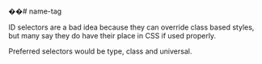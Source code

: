 ��# name-tag

ID selectors are a bad idea because they can override class based styles, but many say they do have their place in CSS if used properly.

Preferred selectors would be type, class and universal.
